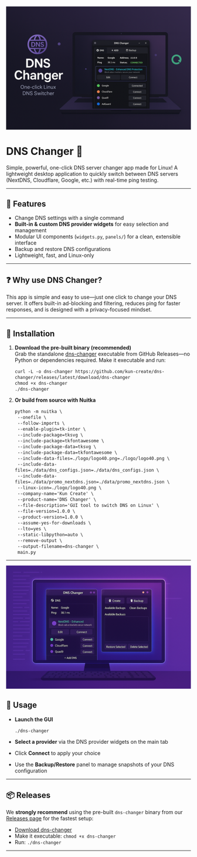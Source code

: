 ![DNS Changer Hero Image](./assets/photo1.png)

DNS Changer 🚀
==============

Simple, powerful, one-click DNS server changer app made for Linux! A lightweight desktop application to quickly switch between DNS servers (NextDNS, Cloudflare, Google, etc.) with real-time ping testing.

* * *

📌 Features
-----------

*   Change DNS settings with a single command
*   **Built-in & custom DNS provider widgets** for easy selection and management
*   Modular UI components (`widgets.py`, `panels/`) for a clean, extensible interface
*   Backup and restore DNS configurations
*   Lightweight, fast, and Linux-only

* * *

❓ Why use DNS Changer?
----------------------

This app is simple and easy to use—just one click to change your DNS server. It offers built-in ad-blocking and filtering, reduces ping for faster responses, and is designed with a privacy-focused mindset.

* * *

💾 Installation
---------------

1.  **Download the pre-built binary (recommended)**  
    Grab the standalone [dns-changer](https://github.com/kun-create/dns-changer/releases/latest/download/dns-changer) executable from GitHub Releases—no Python or dependencies required. Make it executable and run:
    
        curl -L -o dns-changer https://github.com/kun-create/dns-changer/releases/latest/download/dns-changer
        chmod +x dns-changer
        ./dns-changer
    
2.  **Or build from source with Nuitka**  
    
        python -m nuitka \
         --onefile \
         --follow-imports \
         --enable-plugin=tk-inter \
         --include-package=tksvg \
         --include-package=tkfontawesome \
         --include-package-data=tksvg \
         --include-package-data=tkfontawesome \
         --include-data-files=./logo/logo40.png=./logo/logo40.png \
         --include-data-files=./data/dns_configs.json=./data/dns_configs.json \
         --include-data-files=./data/promo_nextdns.json=./data/promo_nextdns.json \
         --linux-icon=./logo/logo40.png \
         --company-name='Kun Create' \
         --product-name='DNS Changer' \
         --file-description='GUI tool to switch DNS on Linux' \
         --file-version=1.0.0 \
         --product-version=1.0.0 \
         --assume-yes-for-downloads \
         --lto=yes \
         --static-libpython=auto \
         --remove-output \
         --output-filename=dns-changer \
         main.py
    

* * *
![DNS Changer Image](./assets/photo2.png)

🚀 Usage
--------

*   **Launch the GUI**
    
        ./dns-changer
    
*   **Select a provider** via the DNS provider widgets on the main tab
*   Click **Connect** to apply your choice
*   Use the **Backup/Restore** panel to manage snapshots of your DNS configuration

* * *

📦 Releases
-----------

We **strongly recommend** using the pre-built `dns-changer` binary from our [Releases page](https://github.com/kun-create/dns-changer/releases/latest) for the fastest setup:

*   [Download dns-changer](https://github.com/kun-create/dns-changer/releases/latest/download/dns-changer)
*   Make it executable: `chmod +x dns-changer`
*   Run: `./dns-changer`

* * *